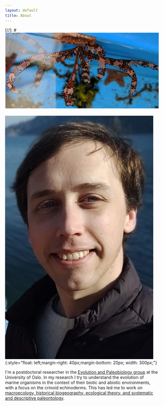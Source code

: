 ```yaml
---
layout: default
title: About
---
```



[//]: # <img src="/assets/img/iconometra.jpg"  style="clear:left: left;margin-left: 1px;margin-bottom: 7px; width: 800px;">

![tpf](/assets/img/me.jpg){:style="float: left;margin-right: 40px;margin-bottom: 20px; width: 300px;"}

I'm a postdoctoral researcher in the <a href="https://www.nhm.uio.no/english/research/groups/epa/">Evolution and Paleobiology group</a> at the University of Oslo. In my research I try to understand the evolution of marine organisms in the context of their biotic and abiotic environments, with a focus on the crinoid echinoderms. This has led me to work on <a href="https://www.jgsaulsbury.com/projects">macroecology, historical biogeography, ecological theory, and systematic and descriptive paleontology</a>.
